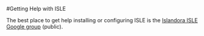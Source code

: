 #Getting Help with ISLE

The best place to get help installing or configuring ISLE is the [Islandora ISLE Google group](https://groups.google.com/forum/#!forum/islandora-isle) (public).
